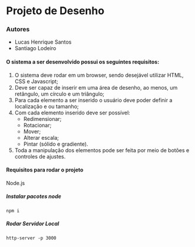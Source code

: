 # Projeto de Desenho 

### Autores

- Lucas Henrique Santos
- Santiago Lodeiro

#### O sistema a ser desenvolvido possui os seguintes requisitos:
1. O sistema deve rodar em um browser, sendo desejável utilizar HTML, CSS e
Javascript;
2. Deve ser capaz de inserir em uma área de desenho, ao menos, um retângulo,
um círculo e um triângulo;
3. Para cada elemento a ser inserido o usuário deve poder definir a localização
e ou tamanho;
4. Com cada elemento inserido deve ser possível:
    - Redimensionar;
    - Rotacionar;
    - Mover;
    - Alterar escala;
    - Pintar (sólido e gradiente).
5. Toda a manipulação dos elementos pode ser feita por meio de botões e
controles de ajustes.

#### Requisitos para rodar o projeto

Node.js

##### Instalar pacotes node
```
npm i
```

##### Rodar Servidor Local
```
http-server -p 3000 
```